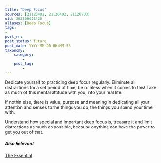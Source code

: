 ```yaml
---
title: "Deep Focus"
sources: [21120401, 21120402, 21120703]
uid: 202209051426
aliases: [Deep Focus]
tags:
-
post_nr:
post_status: future
post_date: YYYY-MM-DD HH:MM:SS
taxonomy:
    category:
        -
    post_tag:
        -
---
```

Dedicate yourself to practicing deep focus regularly. Eliminate all distractions for a set period of time, be ruthless when it comes to this! Take as much of this mental attitude with you, into your real life.

If nothin else, there is value, purpose and meaning in dedicating all your attention and senses to the things you do, the things you spend your time with.

Understand how special and important deep focus is, treasure it and limit distractions as much as possible, because anything can have the power to get you out of that.

##### Also Relevant
[The Essential](the-essential.md)